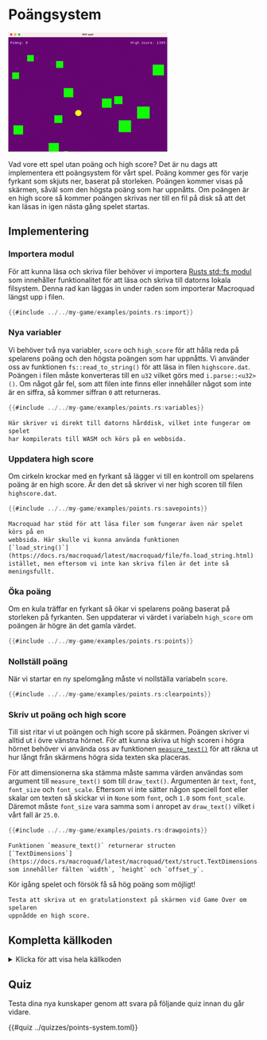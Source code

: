 # Poängsystem

![Screenshot](images/points.gif#center)

Vad vore ett spel utan poäng och high score? Det är nu dags att implementera
ett poängsystem för vårt spel. Poäng kommer ges för varje fyrkant som skjuts
ner, baserat på storleken. Poängen kommer visas på skärmen, såväl som den
högsta poäng som har uppnåtts. Om poängen är en high score så kommer poängen
skrivas ner till en fil på disk så att det kan läsas in igen nästa gång spelet
startas.

## Implementering

### Importera modul

För att kunna läsa och skriva filer behöver vi importera [Rusts std::fs
modul](https://doc.rust-lang.org/std/fs/index.html) som innehåller
funktionalitet för att läsa och skriva till datorns lokala filsystem. Denna
rad kan läggas in under raden som importerar Macroquad längst upp i filen.

```rust
{{#include ../../my-game/examples/points.rs:import}}
```

### Nya variabler

Vi behöver två nya variabler, `score` och `high_score` för att hålla reda på
spelarens poäng och den högsta poängen som har uppnåtts. Vi använder oss av
funktionen `fs::read_to_string()` för att läsa in filen `highscore.dat`.
Poängen i filen måste konverteras till en `u32` vilket görs med
`i.parse::<u32>()`. Om något går fel, som att filen inte finns eller
innehåller något som inte är en siffra, så kommer siffran `0` att returneras.

```rust
{{#include ../../my-game/examples/points.rs:variables}}
```

```admonish note title="Notera"
Här skriver vi direkt till datorns hårddisk, vilket inte fungerar om spelet
har kompilerats till WASM och körs på en webbsida.
```

### Uppdatera high score

Om cirkeln krockar med en fyrkant så lägger vi till en kontroll om spelarens
poäng är en high score. Är den det så skriver vi ner high scoren till filen
`highscore.dat`.

```rust [hl,2-4]
{{#include ../../my-game/examples/points.rs:savepoints}}
```

```admonish note title="Notera"
Macroquad har stöd för att läsa filer som fungerar även när spelet körs på en
webbsida. Här skulle vi kunna använda funktionen
[`load_string()`](https://docs.rs/macroquad/latest/macroquad/file/fn.load_string.html)
istället, men eftersom vi inte kan skriva filen är det inte så meningsfullt.
```

### Öka poäng

Om en kula träffar en fyrkant så ökar vi spelarens poäng baserat på storleken
på fyrkanten. Sen uppdaterar vi värdet i variabeln `high_score` om poängen är
högre än det gamla värdet.

```rust [hl,4-5]
{{#include ../../my-game/examples/points.rs:points}}
```

### Nollställ poäng

När vi startar en ny spelomgång måste vi nollställa variabeln `score`.

```rust [hl,6]
{{#include ../../my-game/examples/points.rs:clearpoints}}
```

### Skriv ut poäng och high score

Till sist ritar vi ut poängen och high score på skärmen. Poängen skriver vi
alltid ut i övre vänstra hörnet. För att kunna skriva ut high scoren i högra
hörnet behöver vi använda oss av funktionen
[`measure_text()`](https://docs.rs/macroquad/latest/macroquad/text/fn.measure_text.html)
för att räkna ut hur långt från skärmens högra sida texten ska placeras.

För att dimensionerna ska stämma måste samma värden användas som argument till
`measure_text()` som till `draw_text()`. Argumenten är `text`, `font`,
`font_size` och `font_scale`. Eftersom vi inte sätter någon speciell font
eller skalar om texten så skickar vi in `None` som `font`, och `1.0` som
`font_scale`. Däremot måste `font_size` vara samma som i anropet av
`draw_text()` vilket i vårt fall är `25.0`.

```rust
{{#include ../../my-game/examples/points.rs:drawpoints}}
```

```admonish info
Funktionen `measure_text()` returnerar structen
[`TextDimensions`](https://docs.rs/macroquad/latest/macroquad/text/struct.TextDimensions.html)
som innehåller fälten `width`, `height` och `offset_y`.
```

Kör igång spelet och försök få så hög poäng som möjligt!

```admonish tip title="Utmaning" class="challenge"
Testa att skriva ut en gratulationstext på skärmen vid Game Over om spelaren
uppnådde en high score.
```

<div class="noprint">

## Kompletta källkoden

<details>
  <summary>Klicka för att visa hela källkoden</summary>

```rust
{{#include ../../my-game/examples/points.rs:all}}
```
</details>
</div>

## Quiz

Testa dina nya kunskaper genom att svara på följande quiz innan du går vidare.

{{#quiz ../quizzes/points-system.toml}}
